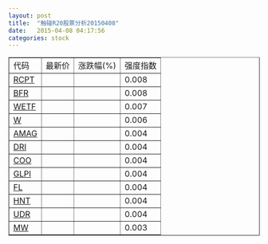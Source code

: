 ```yaml
---
layout: post
title:  "触碰R20股票分析20150408"
date:   2015-04-08 04:17:56
categories: stock
---
```

<script type="text/javascript">
var stockList = []
stockList.push('gb_rcpt');
stockList.push('gb_bfr');
stockList.push('gb_wetf');
stockList.push('gb_w');
stockList.push('gb_amag');
stockList.push('gb_dri');
stockList.push('gb_coo');
stockList.push('gb_glpi');
stockList.push('gb_fl');
stockList.push('gb_hnt');
stockList.push('gb_udr');
stockList.push('gb_mw');
</script>

<table border="1">
 <tr>
 <td>代码</td>
  <td>最新价</td>
  <td>涨跌幅(%)</td>
 <td>强度指数</td>
</tr>
  <tr id="rcpt"><td><a href="http://stock.finance.sina.com.cn/usstock/quotes/RCPT.html" target="_blank">RCPT</a></td><td></td><td></td><td>0.008</td></tr>
  <tr id="bfr"><td><a href="http://stock.finance.sina.com.cn/usstock/quotes/BFR.html" target="_blank">BFR</a></td><td></td><td></td><td>0.008</td></tr>
  <tr id="wetf"><td><a href="http://stock.finance.sina.com.cn/usstock/quotes/WETF.html" target="_blank">WETF</a></td><td></td><td></td><td>0.007</td></tr>
  <tr id="w"><td><a href="http://stock.finance.sina.com.cn/usstock/quotes/W.html" target="_blank">W</a></td><td></td><td></td><td>0.006</td></tr>
  <tr id="amag"><td><a href="http://stock.finance.sina.com.cn/usstock/quotes/AMAG.html" target="_blank">AMAG</a></td><td></td><td></td><td>0.004</td></tr>
  <tr id="dri"><td><a href="http://stock.finance.sina.com.cn/usstock/quotes/DRI.html" target="_blank">DRI</a></td><td></td><td></td><td>0.004</td></tr>
  <tr id="coo"><td><a href="http://stock.finance.sina.com.cn/usstock/quotes/COO.html" target="_blank">COO</a></td><td></td><td></td><td>0.004</td></tr>
  <tr id="glpi"><td><a href="http://stock.finance.sina.com.cn/usstock/quotes/GLPI.html" target="_blank">GLPI</a></td><td></td><td></td><td>0.004</td></tr>
  <tr id="fl"><td><a href="http://stock.finance.sina.com.cn/usstock/quotes/FL.html" target="_blank">FL</a></td><td></td><td></td><td>0.004</td></tr>
  <tr id="hnt"><td><a href="http://stock.finance.sina.com.cn/usstock/quotes/HNT.html" target="_blank">HNT</a></td><td></td><td></td><td>0.004</td></tr>
  <tr id="udr"><td><a href="http://stock.finance.sina.com.cn/usstock/quotes/UDR.html" target="_blank">UDR</a></td><td></td><td></td><td>0.004</td></tr>
  <tr id="mw"><td><a href="http://stock.finance.sina.com.cn/usstock/quotes/MW.html" target="_blank">MW</a></td><td></td><td></td><td>0.003</td></tr>
</table>
